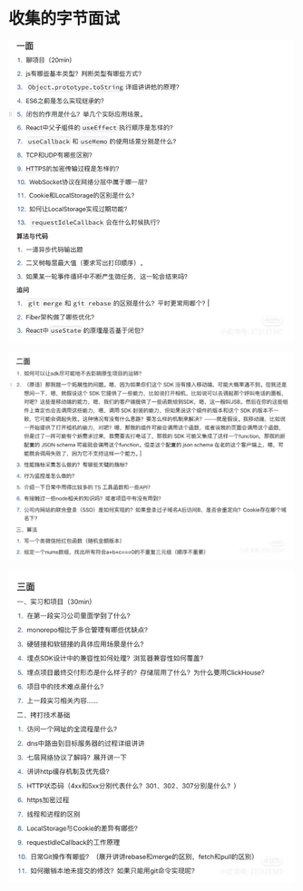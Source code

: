 # 收集的字节面试

![1750609515952](assets/1750609515952-20250721003430-2kqktcp.jpg)

![1750609515948](assets/1750609515948-20250721003436-qxbe0wx.jpg)

![1750609515946](assets/1750609515946-20250721003443-ztgs618.jpg)
